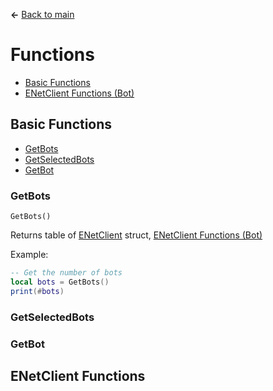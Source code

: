 **←** [Back to main](Main.md)

# Functions
* [Basic Functions](#Basic-Functions)
* [ENetClient Functions (Bot)](#ENetClient-Functions)

## Basic Functions
* [GetBots](#GetBots)
* [GetSelectedBots](#GetSelectedBots)
* [GetBot](#GetBot)

### GetBots
`GetBots()`

Returns table of [ENetClient](Structs.md#ENetClient) struct, [ENetClient Functions (Bot)](#ENetClient-Functions)

Example:
```lua
-- Get the number of bots
local bots = GetBots()
print(#bots)
```

### GetSelectedBots

### GetBot

## ENetClient Functions
